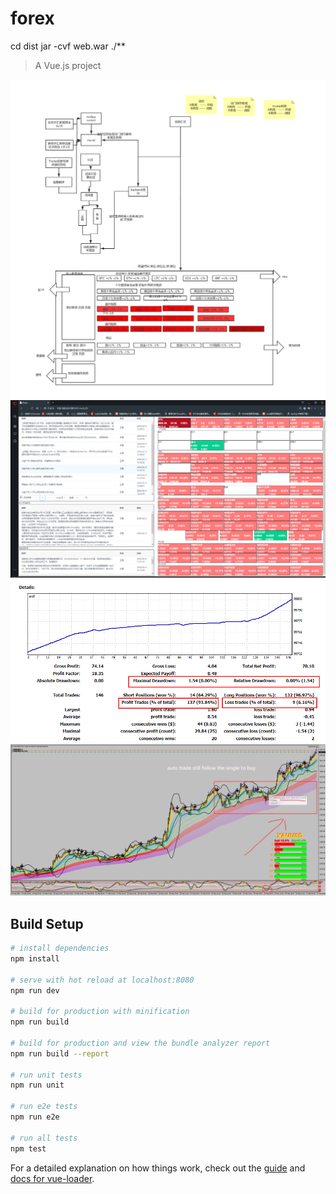# forex

cd dist jar -cvf web.war ./**
> A Vue.js project

![demo](https://github.com/jinjin123/forexInfo/blob/master/src/assets/forexspider.png)
![demo5](https://github.com/jinjin123/forexInfo/blob/master/src/assets/forexnews.png)
![demo5](https://github.com/jinjin123/forexInfo/blob/master/src/assets/autotrade1.png)
![demo5](https://github.com/jinjin123/forexInfo/blob/master/src/assets/autotrade2.png)
## Build Setup

``` bash
# install dependencies
npm install

# serve with hot reload at localhost:8080
npm run dev

# build for production with minification
npm run build

# build for production and view the bundle analyzer report
npm run build --report

# run unit tests
npm run unit

# run e2e tests
npm run e2e

# run all tests
npm test
```

For a detailed explanation on how things work, check out the [guide](http://vuejs-templates.github.io/webpack/) and [docs for vue-loader](http://vuejs.github.io/vue-loader).
